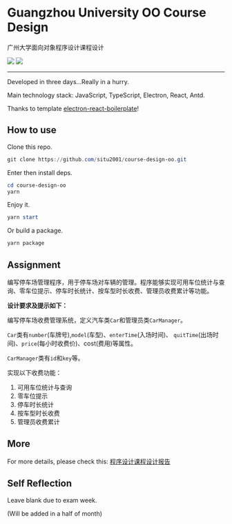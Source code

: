 # Guangzhou University OO Course Design

广州大学面向对象程序设计课程设计

![](https://shields.io/badge/-TypeScript-3178C6?logo=typescript&logoColor=white&style=flat-square)
![](https://shields.io/badge/-JavaScript-F7DF1E?logo=javascript&logoColor=white&style=flat-square)

---

Developed in three days...Really in a hurry.

Main technology stack: JavaScript, TypeScript, Electron, React, Antd.

Thanks to template [electron-react-boilerplate](https://github.com/electron-react-boilerplate/electron-react-boilerplate)!

## How to use

Clone this repo.

```powershell
git clone https://github.com/situ2001/course-design-oo.git
```

Enter then install deps.

```powershell
cd course-design-oo
yarn
```

Enjoy it.

```powershell
yarn start
```

Or build a package.

```powershell
yarn package
```

## Assignment

编写停车场管理程序，用于停车场对车辆的管理。程序能够实现可用车位统计与查询、零车位提示、停车时长统计、按车型时长收费、管理员收费累计等功能。

**设计要求及提示如下：**

编写停车场收费管理系统，定义汽车类`Car`和管理员类`CarManager`。

`Car`类有`number`(车牌号),`model`(车型)、`enterTime`(入场时间)、 `quitTime`(出场时间)、`price`(每小时收费价)、cost(费用)等属性。

`CarManager`类有`id`和`key`等。

实现以下收费功能：

1. 可用车位统计与查询
2. 零车位提示
3. 停车时长统计
4. 按车型时长收费
5. 管理员收费累计

## More

For more details, please check this: [程序设计课程设计报告](./reports/程序设计课程设计报告.md)

## Self Reflection

Leave blank due to exam week.

(Will be added in a half of month)
